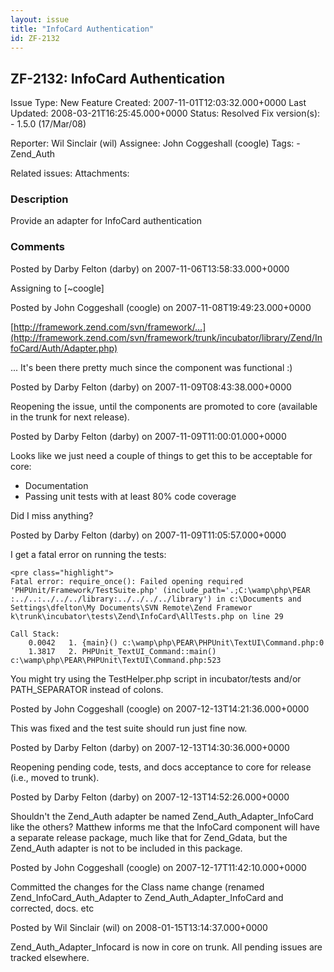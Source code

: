 ```yaml
---
layout: issue
title: "InfoCard Authentication"
id: ZF-2132
---
```


ZF-2132: InfoCard Authentication
--------------------------------

 Issue Type: New Feature Created: 2007-11-01T12:03:32.000+0000 Last Updated: 2008-03-21T16:25:45.000+0000 Status: Resolved Fix version(s): - 1.5.0 (17/Mar/08)
 
 Reporter:  Wil Sinclair (wil)  Assignee:  John Coggeshall (coogle)  Tags: - Zend\_Auth
 
 Related issues: 
 Attachments: 
### Description

Provide an adapter for InfoCard authentication

 

 

### Comments

Posted by Darby Felton (darby) on 2007-11-06T13:58:33.000+0000

Assigning to [~coogle]

 

 

Posted by John Coggeshall (coogle) on 2007-11-08T19:49:23.000+0000

[http://framework.zend.com/svn/framework/…](http://framework.zend.com/svn/framework/trunk/incubator/library/Zend/InfoCard/Auth/Adapter.php)

... It's been there pretty much since the component was functional :)

 

 

Posted by Darby Felton (darby) on 2007-11-09T08:43:38.000+0000

Reopening the issue, until the components are promoted to core (available in the trunk for next release).

 

 

Posted by Darby Felton (darby) on 2007-11-09T11:00:01.000+0000

Looks like we just need a couple of things to get this to be acceptable for core:

- Documentation
- Passing unit tests with at least 80% code coverage

Did I miss anything?

 

 

Posted by Darby Felton (darby) on 2007-11-09T11:05:57.000+0000

I get a fatal error on running the tests:

 
    <pre class="highlight">
    Fatal error: require_once(): Failed opening required 'PHPUnit/Framework/TestSuite.php' (include_path='.;C:\wamp\php\PEAR
    :../..:../../../library:../../../../library') in c:\Documents and Settings\dfelton\My Documents\SVN Remote\Zend Framewor
    k\trunk\incubator\tests\Zend\InfoCard\AllTests.php on line 29
    
    Call Stack:
        0.0042   1. {main}() c:\wamp\php\PEAR\PHPUnit\TextUI\Command.php:0
        1.3817   2. PHPUnit_TextUI_Command::main() c:\wamp\php\PEAR\PHPUnit\TextUI\Command.php:523


You might try using the TestHelper.php script in incubator/tests and/or PATH\_SEPARATOR instead of colons.

 

 

Posted by John Coggeshall (coogle) on 2007-12-13T14:21:36.000+0000

This was fixed and the test suite should run just fine now.

 

 

Posted by Darby Felton (darby) on 2007-12-13T14:30:36.000+0000

Reopening pending code, tests, and docs acceptance to core for release (i.e., moved to trunk).

 

 

Posted by Darby Felton (darby) on 2007-12-13T14:52:26.000+0000

Shouldn't the Zend\_Auth adapter be named Zend\_Auth\_Adapter\_InfoCard like the others? Matthew informs me that the InfoCard component will have a separate release package, much like that for Zend\_Gdata, but the Zend\_Auth adapter is not to be included in this package.

 

 

Posted by John Coggeshall (coogle) on 2007-12-17T11:42:10.000+0000

Committed the changes for the Class name change (renamed Zend\_InfoCard\_Auth\_Adapter to Zend\_Auth\_Adapter\_InfoCard and corrected, docs. etc

 

 

Posted by Wil Sinclair (wil) on 2008-01-15T13:14:37.000+0000

Zend\_Auth\_Adapter\_Infocard is now in core on trunk. All pending issues are tracked elsewhere.

 

 
